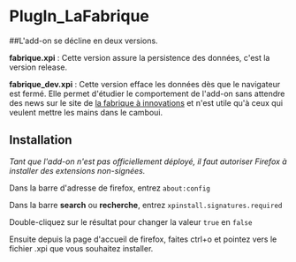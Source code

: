 # PlugIn_LaFabrique

##L'add-on se décline en deux versions.

**fabrique.xpi** :
Cette version assure la persistence des données, c'est la version release.

**fabrique_dev.xpi** :
Cette version efface les données dès que le navigateur est fermé. Elle permet d'étudier le comportement de l'add-on sans attendre des news sur le site de [la fabrique à innovations](http://lafabriqueainnovations.com) et n'est utile qu'à ceux qui veulent mettre les mains dans le camboui.

## Installation

*Tant que l'add-on n'est pas officiellement déployé, il faut autoriser Firefox à installer des extensions non-signées.*

Dans la barre d'adresse de firefox, entrez `about:config`

Dans la barre **search** ou **recherche**, entrez `xpinstall.signatures.required`

Double-cliquez sur le résultat pour changer la valeur `true` en `false`

Ensuite depuis la page d'accueil de firefox, faites ctrl+o et pointez vers le fichier .xpi que vous souhaitez installer.
